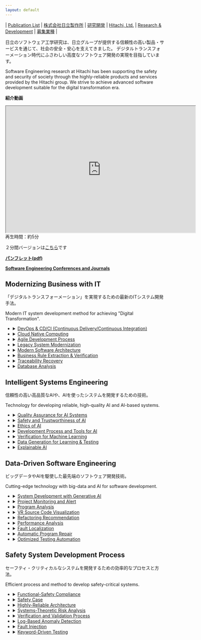 ```yaml
---
layout: default
---
```


| [Publication List](publications.html) | [株式会社日立製作所](https://www.hitachi.co.jp/) | [研究開発](https://www.hitachi.co.jp/rd/index.html) | [Hitachi, Ltd.](https://www.hitachi.com/) | [Research & Development](https://www.hitachi.com/rd/index.html) | [募集業種](positions.html) | 

<!-- TODO:切替タブのlayout化,defaultレイアウトに組み込む？（index以外でも使えるようにしたい） -->


日立のソフトウェア工学研究は、日立グループが提供する信頼性の高い製品・サービスを通じて、社会の安全・安心を支えてきました。
デジタルトランスフォーメーション時代にふさわしい高度なソフトウェア開発の実現を目指しています。

Software Engineering research at Hitachi has been supporting the safety and security of society through the highly-reliable products and services provided by the Hitachi group.
We strive to achieve advanced software development suitable for the digital transformation era.

**紹介動画**

<div>
<iframe width="600" height="400" src="https://www.youtube.com/embed/VV4KXtKip1o"></iframe>
</div>
再生時間：約5分

２分間バージョンは[こちら](https://www.youtube.com/watch?v=1RDdBRm3yco)です

**[パンフレット(pdf)](https://hitachi-dx-engineering-research.github.io/pdf/2024DXEngineering.pdf)**

**[Software Engineering Conferences and Journals](confAndJournals.html)**

## Modernizing Business with IT

「デジタルトランスフォーメーション」を実現するための最新のITシステム開発手法。

Modern IT system development method for achieving "Digital Transformation".

- <details><summary><u>DevOps & CD/CI (Continuous Delivery/Continuous Integration)</u></summary><p>DevOps & CI/CD (継続的インテグレーションと継続的デリバリー)</p><p>テスト自動化、統合、デプロイメントにより開発の合理化を進め、コラボレーションとデリバリーの速度を向上させます。</p><p>Streamlining development through automated testing, integration, and deployment, enhancing collaboration and delivery speed.</p></details>

- <details><summary><u>Cloud Native Computing</u></summary><p>クラウドネイティブ・コンピューティング</p><p>スケーラビリティ、耐障害性、効率性のため，クラウドサービスを活用したアプリケーションの構築とデプロイメントを支援します。</p><p>Building and deploying applications that leverage cloud services for scalability, resilience, and efficiency.</p></details>

- <details><summary><u>Agile Development Process</u></summary><p>アジャイル開発</p><p>反復的で顧客からのフィードバックを重視した、協調的なソフトウェア開発を行います。</p><p>Iterative and collaborative software development, emphasizing adaptability and customer feedback.</p></details>

- <details><summary><u>Legacy System Modernization</u></summary><p>レガシーシステムの近代化</p><p>レガシーシステムを最新の技術に変換し、機能を強化し、寿命を延ばします。</p><p>Transforming outdated systems to contemporary technologies, enhancing functionality, and extending lifespan.</p></details>

- <details><summary><u>Modern Software Architecture</u></summary><p>モダンソフトウェアアーキテクチャ</p><p>現代的なアーキテクチャパターンを用いて、拡張性、モジュール性、保守性の高いソフトウェア構造を設計します。</p><p>Designing scalable, modular, and maintainable software structures using contemporary architectural patterns.</p></details>

- <details><summary><u>Business Rule Extraction & Verification</u></summary><p>ビジネスルールの抽出と検証</p><p>正確なシステム表現とコンプライアンスのために、主要なビジネスルールを特定し、検証します。</p><p>Identifying and validating key business rules for accurate system representation and compliance.</p></details>

- <details><summary><u>Traceability Recovery</u></summary><p>トレーサビリティの回復</p><p>ソフトウェアアーティファクト間のリンクを再構築し、理解しやすさ、メンテナンス性、変更管理を強化します。</p><p>Re-establishing links between software artifacts to enhance understanding, maintenance, and change management.</p></details>

- <details><summary><u>Database Analysis</u></summary><p>データベース解析</p><p>最適な設計と効率的なデータ管理のためのデータベース構造とパフォーマンスを評価します。</p><p>Evaluating database structures and performance for optimized design and efficient data management.</p></details>


## Intelligent Systems Engineering

信頼性の高い高品質なAIや、AIを使ったシステムを開発するための技術。

Technology for developing reliable, high-quality AI and AI-based systems.

- <details><summary><u>Quality Assurance for AI Systems</u></summary><p>AIシステムの品質保証</p><p>AIシステムの信頼性と有効性を，体系的なテスト、検証、品質基準の遵守を通じて確保します。</p><p>Ensuring the reliability and effectiveness of artificial intelligence system through systematic testing, validation, and adherence to quality standards.</p></details>

- <details><summary><u>Safety and Trustworthiness of AI</u></summary><p>AI導入の安全性と信頼性担保</p><p>AIの安全かつ倫理的な導入, 透明性の協調, 説明責任，偏見の最小化といった懸念に対応します。</p><p>Addressing concerns related to the safe and ethical deployment of AI, emphasizing transparency, accountability, and the minimization of biases.</p></details>

- <details><summary><u>Ethics of AI</u></summary><p>AI倫理</p><p>AI技術の倫理的意味合いを検証し、プライバシー、偏見、AIシステムの責任ある利用などの問題を取り上げます。</p><p>Examining the ethical implications of AI technology, addressing issues such as privacy, bias, and the responsible use of intelligent systems.</p></details>

- <details><summary><u>Development Process and Tools for AI</u></summary><p>AI開発のプロセスとツール</p><p>AIプロジェクトの効率的な開発と管理のために、構築論とツールの導入を行います。</p><p>Implementing structured methodologies and tools tailored for the efficient development and management of AI projects.</p></details>

- <details><summary><u>Verification for Machine Learning</u></summary><p>機械学習の検証</p><p>機械学習モデルに対し，厳密な検証技術を適用し，生成物の正しさ、堅牢性、仕様への準拠を保証します。</p><p>Applying rigorous verification techniques to machine learning models, ensuring their correctness, robustness, and compliance with specifications.</p></details>

- <details><summary><u>Data Generation for Learning & Testing</u></summary><p>学習とテストのためのデータ生成</p><p>機械学習モデルの訓練とテストのため、多様で，代表的なデータセットを作成し、その汎化性能と処理性能を高めます。</p><p>Creating diverse and representative datasets to train and test machine learning models, enhancing their generalization and performance.</p></details>

- <details><summary><u>Explainable AI</u></summary><p>説明可能AI</p><p>解釈可能なモデルを持つAIシステムを設計し、AIの意思決定プロセスの透明性、理解、信頼性を高めます。</p><p>Designing AI systems with interpretable models to enhance transparency, understanding, and trust in decision-making processes.</p></details>


## Data-Driven Software Engineering

ビッグデータやAIを駆使した最先端のソフトウェア開発技術。

Cutting-edge technology with big-data and AI for software development.

- <details><summary><u>System Development with Generative AI</u></summary><p>生成AI活用システム開発</p><p>生成AIを活用して、要件定義、設計、実装、テスト、開発管理に至るまで、ソフトウェア開発プロセスを根本的に効率化します。</p><p>Using generative AI,  radically enhancing the efficiency of the software development process from requirements definition, design, implementation, testing to development management.</p></details>

- <details><summary><u>Project Monitoring and Alert</u></summary><p>プロジェクトの監視、アラート</p><p>プロジェクトにおけるメトリクス値をリアルタイムで監視するシステムを導入し、潜在的な問題に即対応可能なアラートを生成します。</p><p>Implementing systems for real-time monitoring of project metrics and generating alerts to ensure timely responses to potential issues.</p></details>

- <details><summary><u>Program Analysis</u></summary><p>プログラム解析</p><p>静的・動的解析を通じてプログラムの動作を評価し、コードの理解と最適化を支援します。</p><p>Evaluating and understanding program behavior through static and dynamic analysis, aiding in code comprehension and optimization.</p></details>

- <details><summary><u>VR Source Code Visualization</u></summary><p>VRによるソースコード可視化</p><p>VR(バーチャルリアリティ)技術を活用し、ソースコードの構造を視覚的に表現して探索することで、没入的で直感的な理解を推進します。</p><p>Utilizing virtual reality technology to visually represent and explore source code structures, facilitating a more immersive and intuitive understanding.</p></details>

- <details><summary><u>Refactoring Recommendation</u></summary><p>リファクタリング推奨</p><p>保守性、可読性、ソフトウェア全体の品質を向上させるため、コードのリファクタリングに関する提案を自動的に提供します。</p><p>Providing automated suggestions for code refactoring to improve maintainability, readability, and overall software quality.</p></details>

- <details><summary><u>Performance Analysis</u></summary><p>性能解析</p><p>ソフトウェアの全体的な性能を上げるために、システムの効率とリソースの利用状況を評価し、最適化します。</p><p>Assessing and optimizing the efficiency and resource utilization of software systems to enhance overall performance.</p></details>

- <details><summary><u>Fault Localization</u></summary><p>故障個所の推定</p><p>ソフトウェアの欠陥やエラーを特定・分離し、デバッグや修正におけるプロセスを効率化します。</p><p>Identifying and isolating defects or errors in software, streamlining the debugging and correction process.</p></details>

- <details><summary><u>Automatic Program Repair</u></summary><p>プログラム自動修正</p><p>プログラムのバグを自動的に特定して修正する技術を実装し、信頼性と保守性を高めます。</p><p>Implementing techniques to automatically identify and fix bugs in programs to enhancing reliability and maintainability.</p></details>

- <details><summary><u>Optimized Testing Automation</u></summary><p>テスト自動化戦略の最適化</p><p>効率的かつ効果的な自動化戦略で，ソフトウェアテストのプロセスの合理化を図ります。</p><p>Streamlining the software testing process through efficient and effective automation strategies.</p></details>


## Safety System Development Process

セーフティ・クリティカルなシステムを開発するための効率的なプロセスと方法。

Efficient process and method to develop safety-critical systems.

- <details><summary><u>Functional-Safety Compliance</u></summary><p>機能安全への適合</p><p>セーフティクリティカルなシステムにおけるリスクの軽減・管理のため、機能安全規格および慣習を遵守します。</p><p>Adhering to functional safety standards and practices to mitigate and manage risks in safety-critical systems.</p></details>

- <details><summary><u>Safety Case</u></summary><p>セーフティケース</p><p>セーフティクリティカルなアプリケーションにおいて、システムの安全対策の正当性を明確にする包括的な安全ケースを開発します。</p><p>Developing a comprehensive safety case that articulates the safety measures and justifications for a system, particularly in safety-critical applications.</p></details>

- <details><summary><u>Highly-Reliable Architecture</u></summary><p>高信頼性アーキテクチャ</p><p>高信頼性、フォールトトレランス、レジリエンスに重点を置いたソフトウェア・アーキテクチャを設計し、継続的かつ信頼性の高い運用を実現します。</p><p>Designing software architectures with a focus on high reliability, fault tolerance, and resilience to ensure continuous and dependable operation.</p></details>

- <details><summary><u>Systems-Theoretic Risk Analysis</u></summary><p>システム論的リスク分析</p><p>システム理論を応用し，潜在的な安全性とセキュリティの問題に焦点を当てることで複雑なシステムのリスクを分析・管理します。</p><p>Applying systems theory to analyze and manage risks in complex systems, particularly focusing on potential safety and security issues.</p></details>

- <details><summary><u>Verification and Validation Process</u></summary><p>検証，妥当性確認</p><p>規則正しい手法を使用したソフトウェアの検証と妥当性確認により、指定された要件や品質基準を満たしていることを確認します。</p><p>Employing systematic methods to verify and validate software, ensuring it meets specified requirements and quality standards.</p></details>

- <details><summary><u>Log-Based Anomaly Detection</u></summary><p>ログベース異常検知</p><p>ログやその他の実行時データを分析することにより、ソフトウェアシステムの異常な動作や潜在的な問題を検出します。</p><p>Detecting abnormal behavior or potential issues in software systems by analyzing logs and other runtime data.</p></details>

- <details><summary><u>Fault Injection</u></summary><p>フォールトインジェクション</p><p>制御済みの環境で故障やエラーをシミュレートし、さまざまな故障シナリオにおけるシステムの回復力や堅牢性を評価します。</p><p>Simulating faults or errors in a controlled environment to assess the resilience and robustness of a system under various failure scenarios.</p></details>

- <details><summary><u>Keyword-Driven Testing</u></summary><p>キーワード駆動テスト</p><p>事前に定義されたキーワードやアクションに基づきテスト戦略を実装し、ソフトウェアテストにおけるテストケース設計や自動化を強化します。</p><p>Implementing testing strategies based on predefined keywords or actions, enhancing test case design and automation in software testing.</p></details>
